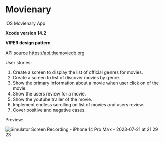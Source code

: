 # Movienary
iOS Movienary App

**Xcode version 14.2**

**VIPER design pattern**


API source https://api.themoviedb.org

User stories:
1. Create a screen to display the list of official genres for movies.
2. Create a screen to list of discover movies by genre.
3. Show the primary information about a movie when user click on of the movie.
4. Show the users review for a movie.
5. Show the youtube trailer of the movie.
6. Implement endless scrolling on list of movies and users review.
7. Cover positive and negative cases.

Preview:

![Simulator Screen Recording - iPhone 14 Pro Max - 2023-07-21 at 21 29 23](https://github.com/renhardjh/Movienary/assets/24643123/968ee110-213b-41ce-8eff-5812d80e0d1a)

